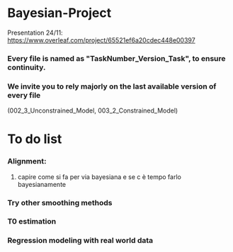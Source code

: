 # Bayesian-Project

Presentation 24/11: https://www.overleaf.com/project/65521ef6a20cdec448e00397

### Every file is named as "TaskNumber_Version_Task", to ensure continuity.

### We invite you to rely majorly on the last available version of every file 
(002_3_Unconstrained_Model, 003_2_Constrained_Model)

# To do list
### Alignment:
1. capire come si fa per via bayesiana e se c è tempo farlo bayesianamente

### Try other smoothing methods

### T0 estimation

### Regression modeling with real world data

